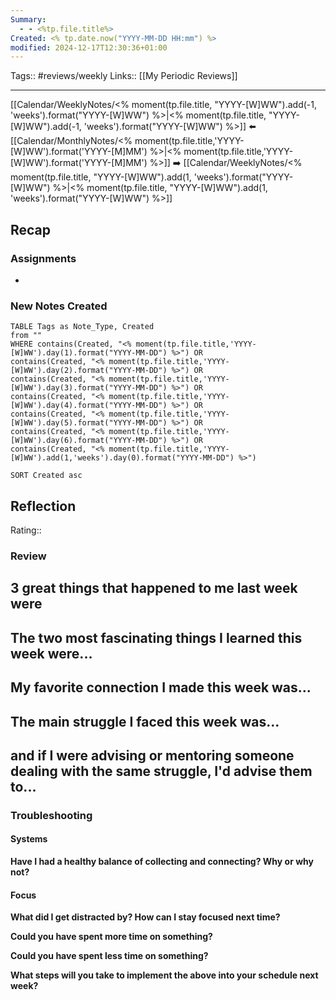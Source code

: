 ```yaml
---
Summary:
  - - <%tp.file.title%>
Created: <% tp.date.now("YYYY-MM-DD HH:mm") %>
modified: 2024-12-17T12:30:36+01:00
---
```

Tags:: #reviews/weekly
Links:: [[My Periodic Reviews]]
___

[[Calendar/WeeklyNotes/<% moment(tp.file.title, "YYYY-[W]WW").add(-1, 'weeks').format("YYYY-[W]WW") %>|<% moment(tp.file.title, "YYYY-[W]WW").add(-1, 'weeks').format("YYYY-[W]WW") %>]] ⬅️ [[Calendar/MonthlyNotes/<% moment(tp.file.title,'YYYY-[W]WW').format('YYYY-[M]MM') %>|<% moment(tp.file.title,'YYYY-[W]WW').format('YYYY-[M]MM') %>]] ➡️ [[Calendar/WeeklyNotes/<% moment(tp.file.title, "YYYY-[W]WW").add(1, 'weeks').format("YYYY-[W]WW") %>|<% moment(tp.file.title, "YYYY-[W]WW").add(1, 'weeks').format("YYYY-[W]WW") %>]]
## Recap
### Assignments
- 
### New Notes Created
```dataview
TABLE Tags as Note_Type, Created
from ""
WHERE contains(Created, "<% moment(tp.file.title,'YYYY-[W]WW').day(1).format("YYYY-MM-DD") %>") OR   
contains(Created, "<% moment(tp.file.title,'YYYY-[W]WW').day(2).format("YYYY-MM-DD") %>") OR 
contains(Created, "<% moment(tp.file.title,'YYYY-[W]WW').day(3).format("YYYY-MM-DD") %>") OR 
contains(Created, "<% moment(tp.file.title,'YYYY-[W]WW').day(4).format("YYYY-MM-DD") %>") OR 
contains(Created, "<% moment(tp.file.title,'YYYY-[W]WW').day(5).format("YYYY-MM-DD") %>") OR 
contains(Created, "<% moment(tp.file.title,'YYYY-[W]WW').day(6).format("YYYY-MM-DD") %>") OR
contains(Created, "<% moment(tp.file.title,'YYYY-[W]WW').add(1,'weeks').day(0).format("YYYY-MM-DD") %>")

SORT Created asc
```
## Reflection
Rating:: 
### Review
**3 great things that happened to me last week were**
- 

**The two most fascinating things I learned this week were...**
- 

**My favorite connection I made this week was...**
- 

**The main struggle I faced this week was...**
- 

**and if I were advising or mentoring someone dealing with the same struggle, I'd advise them to...**
- 
### Troubleshooting
#### Systems
**Have I had a healthy balance of collecting and connecting? Why or why not?**

#### Focus
**What did I get distracted by? How can I stay focused next time?**

**Could you have spent more time on something?**

**Could you have spent less time on something?**

**What steps will you take to implement the above into your schedule next week?**